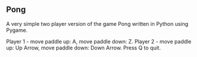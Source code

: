 ## Pong

A very simple two player version of the game Pong written in Python using Pygame.

Player 1 - move paddle up: A, move paddle down: Z.
Player 2 - move paddle up: Up Arrow, move paddle down: Down Arrow.
Press Q to quit.
